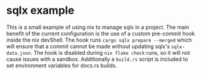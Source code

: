 # sqlx example


This is a small example of using nix to manage sqlx in a project.
The main benefit of the current configuration is the use of a custom pre-commit hook inside the nix devShell.
The hook runs `cargo sqlx prepare --merged` which will ensure that a commit cannot be made without updating sqlx's `sqlx-data.json`.
The hook is disabled during `nix flake check` runs, so it will not cause issues with a sandbox.
Additionally a `build.rs` script is included to set environment variables for docs.rs builds.

